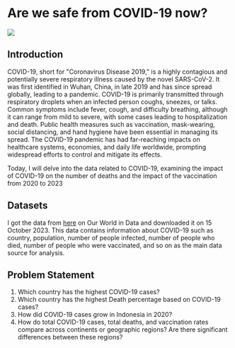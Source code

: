 # Are we safe from COVID-19 now?

![](https://github.com/AinulMr/DataAnalyst_Covid/blob/main/3877986.jpg)

## Introduction
COVID-19, short for "Coronavirus Disease 2019," is a highly contagious and potentially severe respiratory illness caused by the novel SARS-CoV-2. It was first identified in Wuhan, China, in late 2019 and has since spread globally, leading to a pandemic. COVID-19 is primarily transmitted through respiratory droplets when an infected person coughs, sneezes, or talks. Common symptoms include fever, cough, and difficulty breathing, although it can range from mild to severe, with some cases leading to hospitalization and death. Public health measures such as vaccination, mask-wearing, social distancing, and hand hygiene have been essential in managing its spread. The COVID-19 pandemic has had far-reaching impacts on healthcare systems, economies, and daily life worldwide, prompting widespread efforts to control and mitigate its effects.

Today, I will delve into the data related to COVID-19, examining the impact of COVID-19 on the number of deaths and the impact of the vaccination from 2020 to 2023

## Datasets
I got the data from [here](https://ourworldindata.org/covid-deaths) on Our World in Data and downloaded it on 15 ‎October ‎2023. This data contains information about COVID-19 such as country, population, number of people infected, number of people who died, number of people who were vaccinated, and so on as the main data source for analysis.

## Problem Statement
1. Which country has the highest COVID-19 cases?
2. Which country has the highest Death percentage based on COVID-19 cases?
3. How did COVID-19 cases grow in Indonesia in 2020?
4. How do total COVID-19 cases, total deaths, and vaccination rates compare across continents or geographic regions? Are there significant differences between these regions?
